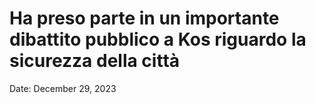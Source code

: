 # Ha preso parte in un importante dibattito pubblico a Kos riguardo la sicurezza della città

Date: December 29, 2023